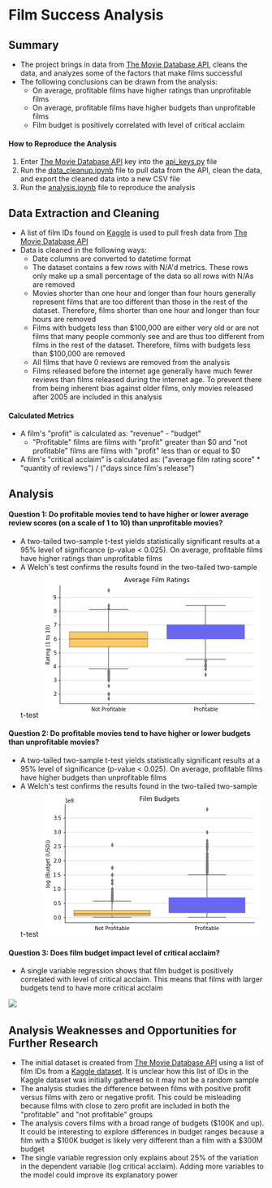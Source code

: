 # Film Success Analysis
## Summary
* The project brings in data from [The Movie Database API](https://developers.themoviedb.org/3/getting-started/introduction), cleans the data, and analyzes some of the factors that make films successful
* The following conclusions can be drawn from the analysis:
    * On average, profitable films have higher ratings than unprofitable films
    * On average, profitable films have higher budgets than unprofitable films
    * Film budget is positively correlated with level of critical acclaim
#### How to Reproduce the Analysis
1. Enter [The Movie Database API](https://developers.themoviedb.org/3/getting-started/introduction) key into the [api_keys.py](https://github.com/mileslucey/movies_success_analysis/blob/master/api_keys.py) file
2. Run the [data_cleanup.ipynb](https://github.com/mileslucey/movies_success_analysis/blob/master/data_cleanup.ipynb) file to pull data from the API, clean the data, and export the cleaned data into a new CSV file
3. Run the [analysis.ipynb](https://github.com/mileslucey/movies_success_analysis/blob/master/analysis.ipynb) file to reproduce the analysis

## Data Extraction and Cleaning
* A list of film IDs found on [Kaggle](https://www.kaggle.com/tmdb/tmdb-movie-metadata) is used to pull fresh data from [The Movie Database API](https://developers.themoviedb.org/3/getting-started/introduction)
* Data is cleaned in the following ways:
   * Date columns are converted to datetime format
   * The dataset contains a few rows with N/A'd metrics. These rows only make up a small percentage of the data so all rows with N/As are removed
   * Movies shorter than one hour and longer than four hours generally represent films that are too different than those in the rest of the dataset. Therefore, films shorter than one hour and longer than four hours are removed
   * Films with budgets less than $100,000 are either very old or are not films that many people commonly see and are thus too different from films in the rest of the dataset. Therefore, films with budgets less than $100,000 are removed
   * All films that have 0 reviews are removed from the analysis
   * Films released before the internet age generally have much fewer reviews than films released during the internet age. To prevent there from being inherent bias against older films, only movies released after 2005 are included in this analysis
#### Calculated Metrics
* A film's "profit" is calculated as: "revenue" - "budget"
   * "Profitable" films are films with "profit" greater than $0 and "not profitable" films are films with "profit" less than or equal to $0
* A film's "critical acclaim" is calculated as: ("average film rating score" * "quantity of reviews") / ("days since film's release")

## Analysis
#### Question 1: Do profitable movies tend to have higher or lower average review scores (on a scale of 1 to 10) than unprofitable movies?
* A two-tailed two-sample t-test yields statistically significant results at a 95% level of significance (p-value < 0.025). On average, profitable films have higher ratings than unprofitable films
* A Welch's test confirms the results found in the two-tailed two-sample t-test
![](Figures/film_ratings_boxplot.png)
#### Question 2: Do profitable movies tend to have higher or lower budgets than unprofitable movies?
* A two-tailed two-sample t-test yields statistically significant results at a 95% level of significance (p-value < 0.025). On average, profitable films have higher budgets than unprofitable films
* A Welch's test confirms the results found in the two-tailed two-sample t-test
![](Figures/log_film_budget_boxplot.png)
#### Question 3: Does film budget impact level of critical acclaim?
* A single variable regression shows that film budget is positively correlated with level of critical acclaim. This means that films with larger budgets tend to have more critical acclaim

![](Figures/regression_analysis_logcriticalacclaim_logbudget.png)
## Analysis Weaknesses and Opportunities for Further Research
* The initial dataset is created from [The Movie Database API](https://developers.themoviedb.org/3/getting-started/introduction) using a list of film IDs from a [Kaggle dataset](https://www.kaggle.com/tmdb/tmdb-movie-metadata). It is unclear how this list of IDs in the Kaggle dataset was initially gathered so it may not be a random sample
* The analysis studies the difference between films with positive profit versus films with zero or negative profit. This could be misleading because films with close to zero profit are included in both the "profitable" and "not profitable" groups
* The analysis covers films with a broad range of budgets ($100K and up). It could be interesting to explore differences in budget ranges because a film with a $100K budget is likely very different than a film with a $300M budget
* The single variable regression only explains about 25% of the variation in the dependent variable (log critical acclaim). Adding more variables to the model could improve its explanatory power
